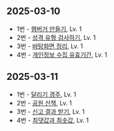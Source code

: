 ## 2025-03-10
* 1번 - [햄버거 만들기](https://school.programmers.co.kr/learn/courses/30/lessons/133502), Lv. 1
* 2번 - [성격 유형 검사하기](https://school.programmers.co.kr/learn/courses/30/lessons/118666), Lv. 1
* 3번 - [바탕화면 정리](https://school.programmers.co.kr/learn/courses/30/lessons/161990), Lv. 1
* 4번 - [개인정보 수집 유효기간](https://school.programmers.co.kr/learn/courses/30/lessons/150370), Lv. 1

## 2025-03-11
* 1번 - [달리기 경주](https://school.programmers.co.kr/learn/courses/30/lessons/178871), Lv. 1
* 2번 - [공원 산책](https://school.programmers.co.kr/learn/courses/30/lessons/172928), Lv. 1
* 3번 - [신고 결과 받기](https://school.programmers.co.kr/learn/courses/30/lessons/92334), Lv. 1
* 4번 - [최댓값과 최솟값](https://school.programmers.co.kr/learn/courses/30/lessons/12939), Lv. 1
